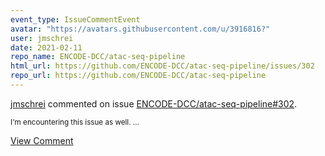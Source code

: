 ```yaml
---
event_type: IssueCommentEvent
avatar: "https://avatars.githubusercontent.com/u/3916816?"
user: jmschrei
date: 2021-02-11
repo_name: ENCODE-DCC/atac-seq-pipeline
html_url: https://github.com/ENCODE-DCC/atac-seq-pipeline/issues/302
repo_url: https://github.com/ENCODE-DCC/atac-seq-pipeline
---
```


<a href='https://github.com/jmschrei' target='_blank'>jmschrei</a> commented on issue <a href='https://github.com/ENCODE-DCC/atac-seq-pipeline/issues/302' target='_blank'>ENCODE-DCC/atac-seq-pipeline#302</a>.

<small>I'm encountering this issue as well. ...</small>

<a href='https://github.com/ENCODE-DCC/atac-seq-pipeline/issues/302' target='_blank'>View Comment</a>